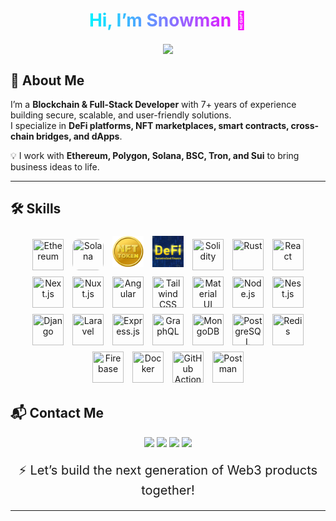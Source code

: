 <h1 align="center">
  <span style="background: linear-gradient(to right, #00f2ff, #ff00ff); -webkit-background-clip: text; color: transparent;">
    Hi, I’m Snowman 👋
  </span>
</h1>

<p align="center">
  <img align="center" src="https://readme-typing-svg.herokuapp.com?font=Fira+Code&size=28&duration=3000&pause=500&color=FF00FF&width=800&lines=Full-Stack+%26+Blockchain+Developer;DeFi+|+NFT+Marketplaces+|+Smart+Contracts;Let's+build+the+future+of+Web3!" />
</p>

## 🌟 About Me

I’m a **Blockchain & Full-Stack Developer** with 7+ years of experience building secure, scalable, and user-friendly solutions.  
I specialize in **DeFi platforms, NFT marketplaces, smart contracts, cross-chain bridges, and dApps**.  

💡 I work with **Ethereum, Polygon, Solana, BSC, Tron, and Sui** to bring business ideas to life.

---

## 🛠 Skills
<p align="center">
  <!-- Blockchain / Web3 -->
  <img src="https://s2.coinmarketcap.com/static/img/coins/64x64/1027.png" title="Ethereum" width="50" height="50" style="margin:5px; animation: float 3s ease-in-out infinite;" />
  <img src="https://s2.coinmarketcap.com/static/img/coins/64x64/5426.png" title="Solana" width="50" height="50" style="margin:5px; border-radius: 10px; animation: float 2.5s ease-in-out infinite;" />
  <img src="https://github.com/kroim/profile/blob/master/icons/icon_nft.png?raw=true" title="NFT" width="50" height="50" style="margin:5px; animation: float 3s ease-in-out infinite;" />
  <img src="https://github.com/kroim/profile/blob/master/icons/icon_defi.png?raw=true" title="DeFi" width="50" height="50" style="margin:5px; animation: float 2.9s ease-in-out infinite;" />
  <img src="https://skillicons.dev/icons?i=solidity" title="Solidity" width="50" height="50" style="margin:5px; animation: float 3s ease-in-out infinite;" />
  <img src="https://skillicons.dev/icons?i=rust" title="Rust" width="50" height="50" style="margin:5px; animation: float 3s ease-in-out infinite;" />
  <img src="https://techstack-generator.vercel.app/react-icon.svg" title="React" width="50" height="50" style="margin:5px; animation: float 3s ease-in-out infinite;" />
  <img src="https://skillicons.dev/icons?i=nextjs" title="Next.js" width="50" height="50" style="margin:5px; animation: float 2.7s ease-in-out infinite;" />
  <img src="https://skillicons.dev/icons?i=nuxtjs" title="Nuxt.js" width="50" height="50" style="margin:5px; animation: float 3.1s ease-in-out infinite;" />
  <img src="https://skillicons.dev/icons?i=angular" title="Angular" width="50" height="50" style="margin:5px; animation: float 3.3s ease-in-out infinite;" />
  <img src="https://skillicons.dev/icons?i=tailwind" title="Tailwind CSS" width="50" height="50" style="margin:5px; animation: float 3s ease-in-out infinite;" />
  <img src="https://skillicons.dev/icons?i=mui" title="Material UI" width="50" height="50" style="margin:5px; animation: float 2.9s ease-in-out infinite;" />
  <img src="https://skillicons.dev/icons?i=nodejs" title="Node.js" width="50" height="50" style="margin:5px; animation: float 2.8s ease-in-out infinite;" />
  <img src="https://skillicons.dev/icons?i=nestjs" title="Nest.js" width="50" height="50" style="margin:5px; animation: float 3s ease-in-out infinite;" />
  <img src="https://skillicons.dev/icons?i=django" title="Django" width="50" height="50" style="margin:5px; animation: float 3.2s ease-in-out infinite;" />
  <img src="https://skillicons.dev/icons?i=laravel" title="Laravel" width="50" height="50" style="margin:5px; animation: float 2.9s ease-in-out infinite;" />
  <img src="https://skillicons.dev/icons?i=express" title="Express.js" width="50" height="50" style="margin:5px; animation: float 2.8s ease-in-out infinite;" />
  <img src="https://skillicons.dev/icons?i=graphql" title="GraphQL" width="50" height="50" style="margin:5px; animation: float 3s ease-in-out infinite;" />
  <img src="https://skillicons.dev/icons?i=mongodb" title="MongoDB" width="50" height="50" style="margin:5px; animation: float 3s ease-in-out infinite;" />
  <img src="https://skillicons.dev/icons?i=postgres" title="PostgreSQL" width="50" height="50" style="margin:5px; animation: float 3.1s ease-in-out infinite;" />
  <img src="https://skillicons.dev/icons?i=redis" title="Redis" width="50" height="50" style="margin:5px; animation: float 3s ease-in-out infinite;" />
  <img src="https://skillicons.dev/icons?i=firebase" title="Firebase" width="50" height="50" style="margin:5px; animation: float 3s ease-in-out infinite;" />
  <img src="https://skillicons.dev/icons?i=docker" title="Docker" width="50" height="50" style="margin:5px; animation: float 3s ease-in-out infinite;" />
  <img src="https://skillicons.dev/icons?i=github" title="GitHub Actions" width="50" height="50" style="margin:5px; animation: float 3.2s ease-in-out infinite;" />
  <img src="https://skillicons.dev/icons?i=postman" title="Postman" width="50" height="50" style="margin:5px; animation: float 3s ease-in-out infinite;" />
</p>

## 📬 Contact Me
<p align="center">
  <a href="mailto:monster.highdev@gmail.com"><img src="https://img.shields.io/badge/Gmail-D14836?style=for-the-badge&logo=gmail&logoColor=white" /></a>
  <a href="https://t.me/@powerful_dev"><img src="https://img.shields.io/badge/Telegram-2CA5E0?style=for-the-badge&logo=telegram&logoColor=white" /></a>
  <a href="https://discord.gg/eGEPhQYSV8"><img src="https://img.shields.io/badge/Discord-7289DA?style=for-the-badge&logo=discord&logoColor=white" /></a>
  <a href="https://slack.com/Snowman"><img src="https://img.shields.io/badge/Slack-4A154B?style=for-the-badge&logo=slack&logoColor=white" /></a>
</p>

<p align="center" style="font-size:20px;">
  ⚡ Let’s build the next generation of Web3 products together!
</p>

---



